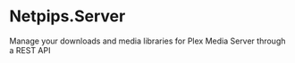 # Netpips.Server
Manage your downloads and media libraries for Plex Media Server through a REST API
